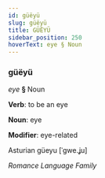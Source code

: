 ```yaml
---
id: güëyü
slug: güëyü
title: GÜËYÜ
sidebar_position: 250
hoverText: eye § Noun
---
```


### güëyü

*eye* **§** Noun

**Verb**: to be an eye

**Noun**: eye

**Modifier**: eye-related

Asturian güeyu [ˈɡwe.ʝu]

*Romance Language Family*